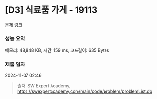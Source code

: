 # [D3] 식료품 가게 - 19113 

[문제 링크](https://swexpertacademy.com/main/code/problem/problemDetail.do?contestProbId=AYxCRFA6iiEDFASu) 

### 성능 요약

메모리: 48,848 KB, 시간: 159 ms, 코드길이: 635 Bytes

### 제출 일자

2024-11-07 02:46



> 출처: SW Expert Academy, https://swexpertacademy.com/main/code/problem/problemList.do